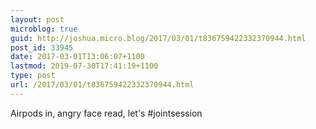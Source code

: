 ```yaml
---
layout: post
microblog: true
guid: http://joshua.micro.blog/2017/03/01/t836759422332370944.html
post_id: 33945
date: 2017-03-01T13:06:07+1100
lastmod: 2019-07-30T17:41:19+1100
type: post
url: /2017/03/01/t836759422332370944.html
---
```

Airpods in, angry face read, let's #jointsession
